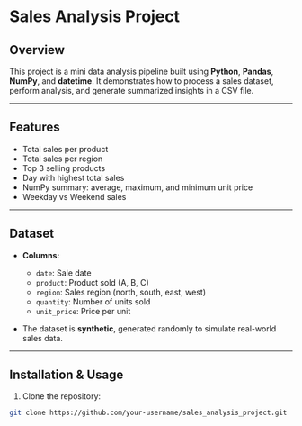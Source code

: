# Sales Analysis Project

## Overview
This project is a mini data analysis pipeline built using **Python**, **Pandas**, **NumPy**, and **datetime**. It demonstrates how to process a sales dataset, perform analysis, and generate summarized insights in a CSV file.

---

## Features
- Total sales per product  
- Total sales per region  
- Top 3 selling products  
- Day with highest total sales  
- NumPy summary: average, maximum, and minimum unit price  
- Weekday vs Weekend sales  

---

## Dataset
- **Columns:**
  - `date`: Sale date  
  - `product`: Product sold (A, B, C)  
  - `region`: Sales region (north, south, east, west)  
  - `quantity`: Number of units sold  
  - `unit_price`: Price per unit  

- The dataset is **synthetic**, generated randomly to simulate real-world sales data.

---

## Installation & Usage

1. Clone the repository:

```bash
git clone https://github.com/your-username/sales_analysis_project.git
